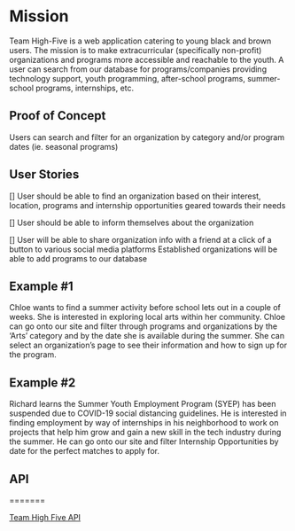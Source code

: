 # Mission

Team High-Five is a web application catering to young black and brown users. The mission is to make extracurricular (specifically non-profit) organizations and programs more accessible and reachable to the youth. A user can search from our database for programs/companies providing technology support, youth programming, after-school programs, summer-school programs, internships, etc.

## Proof of Concept

Users can search and filter for an organization by category and/or program dates (ie. seasonal programs)

## User Stories

[] User should be able to find an organization based on their interest, location, programs and internship opportunities geared towards their needs

[] User should be able to inform themselves about the organization

[] User will be able to share organization info with a friend at a click of a button to various social media platforms
Established organizations will be able to add programs to our database

## Example #1

Chloe wants to find a summer activity before school lets out in a couple of weeks. She is interested in exploring local arts within her community. Chloe can go onto our site and filter through programs and organizations by the ‘Arts’ category and by the date she is available during the summer. She can select an organization’s page to see their information and how to sign up for the program.

## Example #2

Richard learns the Summer Youth Employment Program (SYEP) has been suspended due to COVID-19 social distancing guidelines. He is interested in finding employment by way of internships in his neighborhood to work on projects that help him grow and gain a new skill in the tech industry during the summer. He can go onto our site and filter Internship Opportunities by date for the perfect matches to apply for.

## API
=======

[Team High Five API](https://github.com/noobboon7/TeamHighFive_api_v1)
